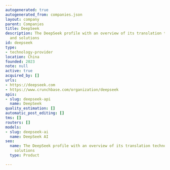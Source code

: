 ```yaml
---
autogenerated: true
autogenerated_from: companies.json
layout: company
parent: Companies
title: DeepSeek
description: The DeepSeek profile with an overview of its translation technologies
  and solutions
id: deepseek
type:
- technology-provider
location: China
founded: 2023
note: null
active: true
acquired_by: []
urls:
- https://deepseek.com
- https://www.crunchbase.com/organization/deepseek
apis:
- slug: deepseek-api
  name: DeepSeek
quality_estimation: []
automatic_post_editing: []
tms: []
routers: []
models:
- slug: deepseek-ai
  name: DeepSeek AI
seo:
  name: The DeepSeek profile with an overview of its translation technologies and
    solutions
  type: Product

---
```


